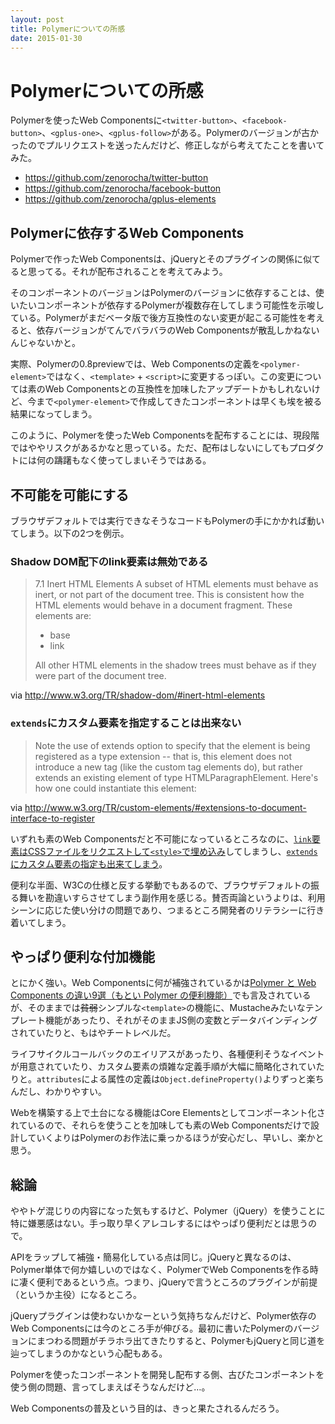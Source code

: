 ```yaml
---
layout: post
title: Polymerについての所感
date: 2015-01-30
---
```


# Polymerについての所感

Polymerを使ったWeb Componentsに`<twitter-button>`、`<facebook-button>`、`<gplus-one>`、`<gplus-follow>`がある。Polymerのバージョンが古かったのでプルリクエストを送ったんだけど、修正しながら考えてたことを書いてみた。

- https://github.com/zenorocha/twitter-button
- https://github.com/zenorocha/facebook-button
- https://github.com/zenorocha/gplus-elements

## Polymerに依存するWeb Components

Polymerで作ったWeb Componentsは、jQueryとそのプラグインの関係に似てると思ってる。それが配布されることを考えてみよう。

そのコンポーネントのバージョンはPolymerのバージョンに依存することは、使いたいコンポーネントが依存するPolymerが複数存在してしまう可能性を示唆している。Polymerがまだベータ版で後方互換性のない変更が起こる可能性を考えると、依存バージョンがてんでバラバラのWeb Componentsが散乱しかねないんじゃないかと。

実際、Polymerの0.8previewでは、Web Componentsの定義を`<polymer-element>`ではなく、`<template>` + `<script>`に変更するっぽい。この変更については素のWeb Componentsとの互換性を加味したアップデートかもしれないけど、今まで`<polymer-element>`で作成してきたコンポーネントは早くも埃を被る結果になってしまう。

このように、Polymerを使ったWeb Componentsを配布することには、現段階ではややリスクがあるかなと思っている。ただ、配布はしないにしてもプロダクトには何の躊躇もなく使ってしまいそうではある。

## 不可能を可能にする

ブラウザデフォルトでは実行できなそうなコードもPolymerの手にかかれば動いてしまう。以下の2つを例示。

### Shadow DOM配下のlink要素は無効である

>7.1 Inert HTML Elements
>A subset of HTML elements must behave as inert, or not part of the document tree. This is consistent how the HTML elements would behave in a document fragment. These elements are:
>
>- base
>- link
>
>All other HTML elements in the shadow trees must behave as if they were part of the document tree.

via http://www.w3.org/TR/shadow-dom/#inert-html-elements

### `extends`にカスタム要素を指定することは出来ない

>Note the use of extends option to specify that the element is being registered as a type extension -- that is, this element does not introduce a new tag (like the custom tag elements do), but rather extends an existing element of type HTMLParagraphElement. Here's how one could instantiate this element:

via http://www.w3.org/TR/custom-elements/#extensions-to-document-interface-to-register

いずれも素のWeb Componentsだと不可能になっているところなのに、[`link`要素はCSSファイルをリクエストして`<style>`で埋め込み](/posts/2014/link-element-in-shadow-dom.html)してしまうし、[`extends`にカスタム要素の指定も出来てしまう](https://www.polymer-project.org/docs/polymer/polymer.html#extending-other-elements)。

便利な半面、W3Cの仕様と反する挙動でもあるので、ブラウザデフォルトの振る舞いを勘違いすらさせてしまう副作用を感じる。賛否両論というよりは、利用シーンに応じた使い分けの問題であり、つまるところ開発者のリテラシーに行き着いてしまう。

## やっぱり便利な付加機能

とにかく強い。Web Componentsに何が補強されているかは[Polymer と Web Components の違い9選（もとい Polymer の便利機能）](http://havelog.ayumusato.com/develop/webcomponents/e603-diff_of_polymer_and_webcomponents.html)でも言及されているが、そのままでは<del>貧弱</del>シンプルな`<template>`の機能に、Mustacheみたいなテンプレート機能があったり、それがそのままJS側の変数とデータバインディングされていたりと、もはやチートレベルだ。

ライフサイクルコールバックのエイリアスがあったり、各種便利そうなイベントが用意されていたり、カスタム要素の煩雑な定義手順が大幅に簡略化されていたりと。`attributes`による属性の定義は`Object.defineProperty()`よりずっと楽ちんだし、わかりやすい。

Webを構築する上で土台になる機能はCore Elementsとしてコンポーネント化されているので、それらを使うことを加味しても素のWeb Componentsだけで設計していくよりはPolymerのお作法に乗っかるほうが安心だし、早いし、楽かと思う。

## 総論

ややトゲ混じりの内容になった気もするけど、Polymer（jQuery）を使うことに特に嫌悪感はない。手っ取り早くアレコレするにはやっぱり便利だとは思うので。

APIをラップして補強・簡易化している点は同じ。jQueryと異なるのは、Polymer単体で何か嬉しいのではなく、PolymerでWeb Componentsを作る時に凄く便利であるという点。つまり、jQueryで言うところのプラグインが前提（というか主役）になるところ。

jQueryプラグインは使わないかなーという気持ちなんだけど、Polymer依存のWeb Componentsには今のところ手が伸びる。最初に書いたPolymerのバージョンにまつわる問題がチラホラ出てきたりすると、PolymerもjQueryと同じ道を辿ってしまうのかなという心配もある。

Polymerを使ったコンポーネントを開発し配布する側、古びたコンポーネントを使う側の問題、言ってしまえばそうなんだけど…。

Web Componentsの普及という目的は、きっと果たされるんだろう。